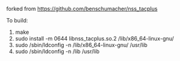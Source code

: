 forked from https://github.com/benschumacher/nss_tacplus

To build:
1. make
2. sudo install -m 0644 libnss_tacplus.so.2 /lib/x86_64-linux-gnu/
3. sudo /sbin/ldconfig -n /lib/x86_64-linux-gnu/ /usr/lib
4. sudo /sbin/ldconfig -n /lib /usr/lib
